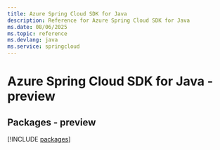```yaml
---
title: Azure Spring Cloud SDK for Java
description: Reference for Azure Spring Cloud SDK for Java
ms.date: 08/06/2025
ms.topic: reference
ms.devlang: java
ms.service: springcloud
---
```

# Azure Spring Cloud SDK for Java - preview
## Packages - preview
[!INCLUDE [packages](spring-cloud-index.md)]